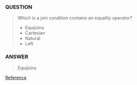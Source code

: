[comment]: <> (Written: 22-Mar-2020)

### QUESTION
> Which is a join condition contains an equality operator?
> * Equijoins
> * Cartesian
> * Natural
> * Left 

### ANSWER
> Equijoins

[Reference](https://www.tutorialspoint.com/dbms/database_joins.htm)